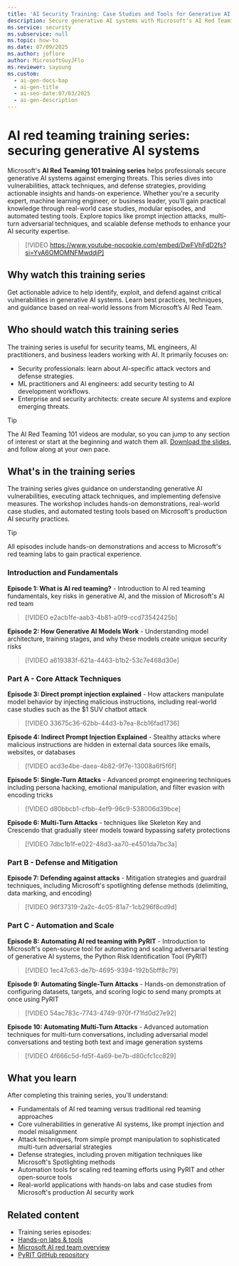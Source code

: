 ```yaml
---
title: 'AI Security Training: Case Studies and Tools for Generative AI'
description: Secure generative AI systems with Microsoft's AI Red Teaming 101 series. Learn vulnerabilities, attack techniques, and defense strategies. Gain hands-on experience.
ms.service: security
ms.subservice: null
ms.topic: how-to
ms.date: 07/09/2025
ms.author: joflore
author: MicrosoftGuyJFlo
ms.reviewer: sayoung
ms.custom:
  - ai-gen-docs-bap
  - ai-gen-title
  - ai-seo-date:07/03/2025
  - ai-gen-description
---
```

# AI red teaming training series: securing generative AI systems

Microsoft's **AI Red Teaming 101 training series** helps professionals secure generative AI systems against emerging threats. This series dives into vulnerabilities, attack techniques, and defense strategies, providing actionable insights and hands-on experience. Whether you're a security expert, machine learning engineer, or business leader, you'll gain practical knowledge through real-world case studies, modular episodes, and automated testing tools. Explore topics like prompt injection attacks, multi-turn adversarial techniques, and scalable defense methods to enhance your AI security expertise.

> [!VIDEO https://www.youtube-nocookie.com/embed/DwFVhFdD2fs?si=YyA6OMOMNFMwddjP]

## Why watch this training series

Get actionable advice to help identify, exploit, and defend against critical vulnerabilities in generative AI systems. Learn best practices, techniques, and guidance based on real-world lessons from Microsoft’s AI Red Team.

## Who should watch this training series

The training series is useful for security teams, ML engineers, AI practitioners, and business leaders working with AI. It primarily focuses on:

- Security professionals: learn about AI-specific attack vectors and defense strategies.
- ML practitioners and AI engineers: add security testing to AI development workflows.
- Enterprise and security architects: create secure AI systems and explore emerging threats.

> [!TIP]
> The AI Red Teaming 101 videos are modular, so you can jump to any section of interest or start at the beginning and watch them all. [Download the slides](https://download.microsoft.com/download/5b4d1684-798f-4040-ae80-eb8e1a1b3411/AI-Red-Teaming-101.pptx), and follow along at your own pace.

## What's in the training series

The training series gives guidance on understanding generative AI vulnerabilities, executing attack techniques, and implementing defensive measures. The workshop includes hands-on demonstrations, real-world case studies, and automated testing tools based on Microsoft's production AI security practices. 

> [!TIP] 
> All episodes include hands-on demonstrations and access to Microsoft's red teaming labs to gain practical experience. 

### Introduction and Fundamentals 

**Episode 1: What is AI red teaming?** - Introduction to AI red teaming fundamentals, key risks in generative AI, and the mission of Microsoft's AI red team 

> [!VIDEO e2acb1fe-aab3-4b81-a0f9-ccd73542425b]

**Episode 2: How Generative AI Models Work** - Understanding model architecture, training stages, and why these models create unique security risks 

> [!VIDEO a619383f-621a-4463-b1b2-53c7e468d30e]

### Part A - Core Attack Techniques 

**Episode 3: Direct prompt injection explained** - How attackers manipulate model behavior by injecting malicious instructions, including real-world case studies such as the $1 SUV chatbot attack 

> [!VIDEO 33675c36-62bb-44d3-b7ea-8cb16fad1736]

**Episode 4: Indirect Prompt Injection Explained** - Stealthy attacks where malicious instructions are hidden in external data sources like emails, websites, or databases 

> [!VIDEO acd3e4be-daea-4b82-9f7e-13008a6f5f6f]

**Episode 5: Single-Turn Attacks** - Advanced prompt engineering techniques including persona hacking, emotional manipulation, and filter evasion with encoding tricks 

> [!VIDEO d80bbcb1-cfbb-4ef9-96c9-538006d39bce]

**Episode 6: Multi-Turn Attacks** - techniques like Skeleton Key and Crescendo that gradually steer models toward bypassing safety protections 

> [!VIDEO 7dbc1b1f-e022-48d3-aa70-e4501da7bc3a]

### Part B - Defense and Mitigation 

**Episode 7: Defending against attacks** - Mitigation strategies and guardrail techniques, including Microsoft's spotlighting defense methods (delimiting, data marking, and encoding) 

> [!VIDEO 96f37319-2a2c-4c05-81a7-1cb296f8cd9d]

### Part C - Automation and Scale 

**Episode 8: Automating AI red teaming with PyRIT** - Introduction to Microsoft's open-source tool for automating and scaling adversarial testing of generative AI systems, the Python Risk Identification Tool (PyRIT) 

> [!VIDEO 1ec47c63-de7b-4695-9394-192b5bff8c79]

**Episode 9: Automating Single-Turn Attacks** - Hands-on demonstration of configuring datasets, targets, and scoring logic to send many prompts at once using PyRIT 

> [!VIDEO 54ac783c-7743-4749-970f-f71fd0d27e92]

**Episode 10: Automating Multi-Turn Attacks** - Advanced automation techniques for multi-turn conversations, including adversarial model conversations and testing both text and image generation systems 

> [!VIDEO 4f666c5d-fd5f-4a69-be7b-d80cfc1cc829]

## What you learn 

After completing this training series, you'll understand: 

- Fundamentals of AI red teaming versus traditional red teaming approaches 
- Core vulnerabilities in generative AI systems, like prompt injection and model misalignment 
- Attack techniques, from simple prompt manipulation to sophisticated multi-turn adversarial strategies 
- Defense strategies, including proven mitigation techniques like Microsoft's Spotlighting methods 
- Automation tools for scaling red teaming efforts using PyRIT and other open-source tools 
- Real-world applications with hands-on labs and case studies from Microsoft's production AI security work 

## Related content

- Training series episodes: 
- [Hands-on labs & tools](https://aka.ms/AIRTlabs)
- [Microsoft AI red team overview](https://aka.ms/airedteam)
- [PyRIT GitHub repository](https://aka.ms/PyRIT)

